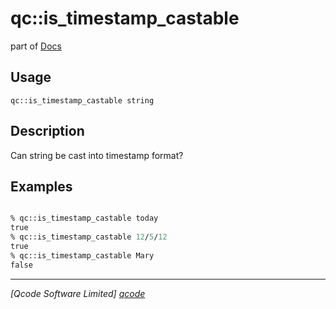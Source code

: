 qc::is_timestamp_castable
=========================

part of [Docs](.)

Usage
-----
`qc::is_timestamp_castable string`

Description
-----------
Can string be cast into timestamp format?

Examples
--------
```tcl

% qc::is_timestamp_castable today
true
% qc::is_timestamp_castable 12/5/12
true
% qc::is_timestamp_castable Mary
false
```

----------------------------------
*[Qcode Software Limited] [qcode]*

[qcode]: http://www.qcode.co.uk "Qcode Software"